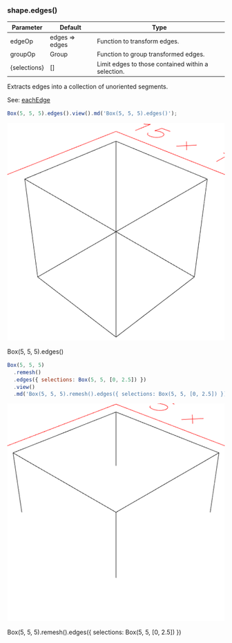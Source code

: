 ### shape.edges()
Parameter|Default|Type
---|---|---
edgeOp|edges => edges|Function to transform edges.
groupOp|Group|Function to group transformed edges.
{selections}|[]|Limit edges to those contained within a selection.

Extracts edges into a collection of unoriented segments.

See: [eachEdge](#https://raw.githubusercontent.com/jsxcad/JSxCAD/master/nb/api/eachEdge.nb)

```JavaScript
Box(5, 5, 5).edges().view().md('Box(5, 5, 5).edges()');
```

![Image](edges.md.0.png)

Box(5, 5, 5).edges()

```JavaScript
Box(5, 5, 5)
  .remesh()
  .edges({ selections: Box(5, 5, [0, 2.5]) })
  .view()
  .md('Box(5, 5, 5).remesh().edges({ selections: Box(5, 5, [0, 2.5]) })');
```

![Image](edges.md.1.png)

Box(5, 5, 5).remesh().edges({ selections: Box(5, 5, [0, 2.5]) })
